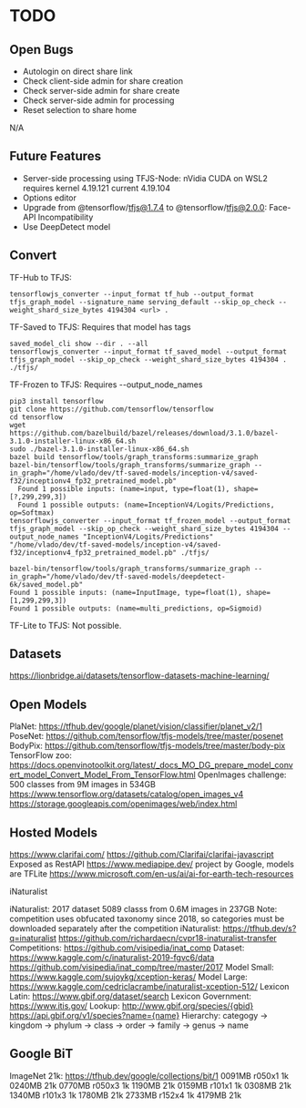 # TODO

## Open Bugs

- Autologin on direct share link
- Check client-side admin for share creation
- Check server-side admin for share create
- Check server-side admin for processing
- Reset selection to share home

N/A

## Future Features

- Server-side processing using TFJS-Node: nVidia CUDA on WSL2 requires kernel 4.19.121 current 4.19.104
- Options editor
- Upgrade from @tensorflow/tfjs@1.7.4 to @tensorflow/tfjs@2.0.0: Face-API Incompatibility
- Use DeepDetect model

## Convert

TF-Hub to TFJS:

    tensorflowjs_converter --input_format tf_hub --output_format tfjs_graph_model --signature_name serving_default --skip_op_check --weight_shard_size_bytes 4194304 <url> .

TF-Saved to TFJS:
Requires that model has tags

    saved_model_cli show --dir . --all
    tensorflowjs_converter --input_format tf_saved_model --output_format tfjs_graph_model --skip_op_check --weight_shard_size_bytes 4194304 . ./tfjs/

TF-Frozen to TFJS:
Requires --output_node_names

    pip3 install tensorflow
    git clone https://github.com/tensorflow/tensorflow
    cd tensorflow
    wget https://github.com/bazelbuild/bazel/releases/download/3.1.0/bazel-3.1.0-installer-linux-x86_64.sh
    sudo ./bazel-3.1.0-installer-linux-x86_64.sh
    bazel build tensorflow/tools/graph_transforms:summarize_graph
    bazel-bin/tensorflow/tools/graph_transforms/summarize_graph --in_graph="/home/vlado/dev/tf-saved-models/inception-v4/saved-f32/inceptionv4_fp32_pretrained_model.pb"
      Found 1 possible inputs: (name=input, type=float(1), shape=[?,299,299,3])
      Found 1 possible outputs: (name=InceptionV4/Logits/Predictions, op=Softmax)
    tensorflowjs_converter --input_format tf_frozen_model --output_format tfjs_graph_model --skip_op_check --weight_shard_size_bytes 4194304 --output_node_names "InceptionV4/Logits/Predictions" "/home/vlado/dev/tf-saved-models/inception-v4/saved-f32/inceptionv4_fp32_pretrained_model.pb" ./tfjs/

    bazel-bin/tensorflow/tools/graph_transforms/summarize_graph --in_graph="/home/vlado/dev/tf-saved-models/deepdetect-6k/saved_model.pb"
    Found 1 possible inputs: (name=InputImage, type=float(1), shape=[1,299,299,3])
    Found 1 possible outputs: (name=multi_predictions, op=Sigmoid)

TF-Lite to TFJS:
Not possible.

## Datasets

<https://lionbridge.ai/datasets/tensorflow-datasets-machine-learning/>

## Open Models

PlaNet: <https://tfhub.dev/google/planet/vision/classifier/planet_v2/1>
PoseNet: <https://github.com/tensorflow/tfjs-models/tree/master/posenet>
BodyPix: <https://github.com/tensorflow/tfjs-models/tree/master/body-pix>
TensorFlow zoo: <https://docs.openvinotoolkit.org/latest/_docs_MO_DG_prepare_model_convert_model_Convert_Model_From_TensorFlow.html>
OpenImages challenge: 500 classes from 9M images in 534GB <https://www.tensorflow.org/datasets/catalog/open_images_v4> <https://storage.googleapis.com/openimages/web/index.html>

## Hosted Models

<https://www.clarifai.com/> <https://github.com/Clarifai/clarifai-javascript> Exposed as RestAPI
<https://www.mediapipe.dev/> project by Google, models are TFLite
<https://www.microsoft.com/en-us/ai/ai-for-earth-tech-resources>

iNaturalist

  iNaturalist: 2017 dataset 5089 classs from 0.6M images in 237GB
  Note: competition uses obfucated taxonomy since 2018, so categories must be downloaded separately after the competition
  iNaturalist: <https://tfhub.dev/s?q=inaturalist> <https://github.com/richardaecn/cvpr18-inaturalist-transfer>
  Competitions: <https://github.com/visipedia/inat_comp>
  Dataset: <https://www.kaggle.com/c/inaturalist-2019-fgvc6/data> <https://github.com/visipedia/inat_comp/tree/master/2017>
  Model Small: <https://www.kaggle.com/sujoykg/xception-keras/>
  Model Large: <https://www.kaggle.com/cedriclacrambe/inaturalist-xception-512/>
  Lexicon Latin: <https://www.gbif.org/dataset/search>
  Lexicon Government: <https://www.itis.gov/>
  Lookup: <http://www.gbif.org/species/{gbid}> <https://api.gbif.org/v1/species?name={name}>
  Hierarchy: categogy -> kingdom -> phylum -> class -> order -> family -> genus -> name

## Google BiT

ImageNet 21k: <https://tfhub.dev/google/collections/bit/1>
  0091MB r050x1 1k 0240MB 21k
  0770MB r050x3 1k 1190MB 21k
  0159MB r101x1 1k 0308MB 21k
  1340MB r101x3 1k 1780MB 21k
  2733MB r152x4 1k 4179MB 21k
